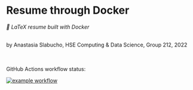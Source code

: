 # Resume through Docker
_📂 LaTeX resume built with Docker_
<br></br>

by Anastasia Slabucho, HSE Computing & Data Science, Group 212, 2022

<br></br>
GitHub Actions workflow status:

[![example workflow](https://github.com/an-sla/resume_docker/actions/workflows/main.yml/badge.svg)](https://github.com/an-sla/resume_docker/actions/workflows/main.yml?query=latest)
